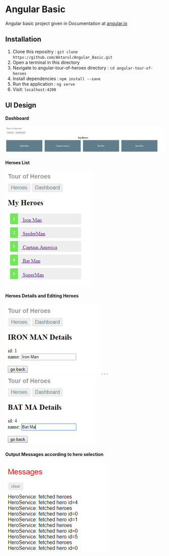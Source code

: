 # Angular Basic
Angular basic project given in Documentation at [angular.io](https://angular.io/guide/quickstart)

## Installation
  1. Clone this repositry : `git clone https://github.com/Aktarul/Angular_Basic.git`
  2. Open a terminal in this directory
  3. Navigate to angular-tour-of-heroes directory : `cd angular-tour-of-heroes`
  4. Install dependencies : `npm install --save`
  5. Run the application : `ng serve`
  6. Visit: `localhost:4200`


## UI Design

#### Dashboard
![navigation](angular-tour-of-heroes/Screenshots/dashboard.png)

#### Heroes List
![navigation](angular-tour-of-heroes/Screenshots/heroes.png)

#### Heroes Details and Editing Heroes
![navigation](angular-tour-of-heroes/Screenshots/details.png) .  .  . 
![navigation](angular-tour-of-heroes/Screenshots/edit.png)

#### Output Messages according to hero selection
![navigation](angular-tour-of-heroes/Screenshots/messages.png)
